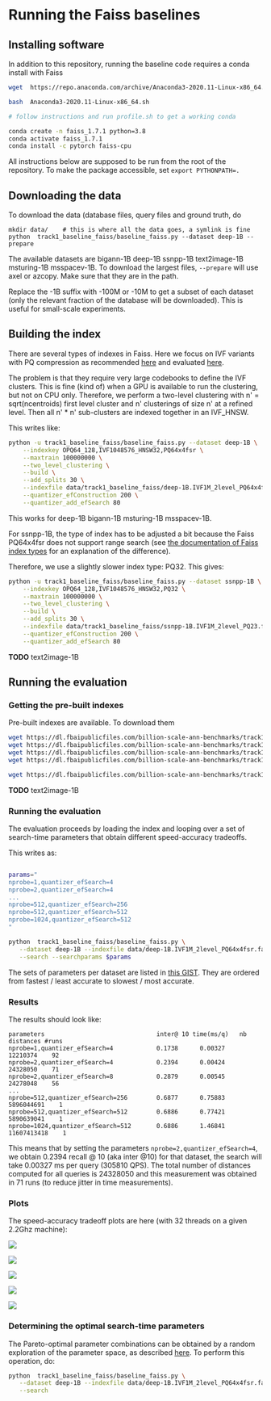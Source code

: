# Running the Faiss baselines 

## Installing software 

In addition to this repository, running the baseline code requires a conda install with Faiss

```bash
wget  https://repo.anaconda.com/archive/Anaconda3-2020.11-Linux-x86_64.sh

bash  Anaconda3-2020.11-Linux-x86_64.sh

# follow instructions and run profile.sh to get a working conda

conda create -n faiss_1.7.1 python=3.8
conda activate faiss_1.7.1
conda install -c pytorch faiss-cpu
```

All instructions below are supposed to be run from the root of the repository. 
To make the package accessible, set `export PYTHONPATH=.`

## Downloading the data 

To download the data (database files, query files and ground truth, do 
```
mkdir data/    # this is where all the data goes, a symlink is fine
python  track1_baseline_faiss/baseline_faiss.py --dataset deep-1B --prepare
```
The available datasets are bigann-1B deep-1B ssnpp-1B text2image-1B msturing-1B msspacev-1B. 
To download the largest files, `--prepare` will use axel or azcopy. Make sure that they are in the path.

Replace the -1B suffix with -100M or -10M to get a subset of each dataset (only the relevant fraction of the database will be downloaded). 
This is useful for small-scale experiments.

## Building the index 

There are several types of indexes in Faiss. 
Here we focus on IVF variants with PQ compression as recommended [here](https://github.com/facebookresearch/faiss/wiki/Guidelines-to-choose-an-index#if-100m---1b-ivf1048576_hnsw32) and evaluated [here](https://github.com/facebookresearch/faiss/wiki/Indexing-1G-vectors#1b-datasets). 

The problem is that they require very large codebooks to define the IVF clusters. 
This is fine (kind of) when a GPU is available to run the clustering, but not on CPU only. 
Therefore, we perform a two-level clustering with n' = sqrt(ncentroids) first level cluster and n' clusterings of size n' at a refined level. 
Then all n' * n' sub-clusters are indexed together in an IVF_HNSW.

This writes like: 

```bash
python -u track1_baseline_faiss/baseline_faiss.py --dataset deep-1B \
    --indexkey OPQ64_128,IVF1048576_HNSW32,PQ64x4fsr \
    --maxtrain 100000000 \
    --two_level_clustering \
    --build \
    --add_splits 30 \
    --indexfile data/track1_baseline_faiss/deep-1B.IVF1M_2level_PQ64x4fsr.faissindex \
    --quantizer_efConstruction 200 \
    --quantizer_add_efSearch 80 
```

This works for deep-1B bigann-1B msturing-1B msspacev-1B. 

For ssnpp-1B, the type of index has to be adjusted a bit because the Faiss PQ64x4fsr does not support range search (see [the documentation of Faiss index types](https://github.com/facebookresearch/faiss/wiki/The-index-factory#encodings) for an explanation of the difference). 

Therefore, we use a slightly slower index type: PQ32. This gives: 
```bash
python -u track1_baseline_faiss/baseline_faiss.py --dataset ssnpp-1B \
    --indexkey OPQ64_128,IVF1048576_HNSW32,PQ32 \
    --maxtrain 100000000 \
    --two_level_clustering \
    --build \
    --add_splits 30 \
    --indexfile data/track1_baseline_faiss/ssnpp-1B.IVF1M_2level_PQ23.faissindex \
    --quantizer_efConstruction 200 \
    --quantizer_add_efSearch 80 
```


**TODO** text2image-1B


## Running the evaluation

### Getting the pre-built indexes 

Pre-built indexes are available. 
To download them 

```bash
wget https://dl.fbaipublicfiles.com/billion-scale-ann-benchmarks/track1_baseline_faiss/deep-1B.IVF1M_2level_PQ64x4fsr.faissindex -P data/
wget https://dl.fbaipublicfiles.com/billion-scale-ann-benchmarks/track1_baseline_faiss/bigann-1B.IVF1M_2level_PQ64x4fsr.faissindex -P data/
wget https://dl.fbaipublicfiles.com/billion-scale-ann-benchmarks/track1_baseline_faiss/msturing-1B.IVF1M_2level_PQ64x4fsr.faissindex -P data/
wget https://dl.fbaipublicfiles.com/billion-scale-ann-benchmarks/track1_baseline_faiss/msspacev-1B.IVF1M_2level_PQ64x4fsr.faissindex -P data/

wget https://dl.fbaipublicfiles.com/billion-scale-ann-benchmarks/track1_baseline_faiss/ssnpp-1B.IVF1M_2level_PQ32.faissindex -P data/


```
**TODO** text2image-1B


### Running the evaluation




The evaluation proceeds by loading the index and looping over a set of search-time parameters that obtain different speed-accuracy tradeoffs. 

This writes as: 
```bash

params="
nprobe=1,quantizer_efSearch=4
nprobe=2,quantizer_efSearch=4
...
nprobe=512,quantizer_efSearch=256
nprobe=512,quantizer_efSearch=512
nprobe=1024,quantizer_efSearch=512
"

python  track1_baseline_faiss/baseline_faiss.py \
   --dataset deep-1B --indexfile data/deep-1B.IVF1M_2level_PQ64x4fsr.faissindex \
   --search --searchparams $params

```

The sets of parameters per dataset are listed in [this GIST](https://gist.github.com/mdouze/bb71032f0b3bf3cc9bdaa6ff1287c144). 
They are ordered from fastest / least accurate to slowest / most accurate.

### Results 

The results should look like: 

```
parameters                               inter@ 10 time(ms/q)   nb distances #runs
nprobe=1,quantizer_efSearch=4            0.1738      0.00327       12210374    92
nprobe=2,quantizer_efSearch=4            0.2394      0.00424       24328050    71
nprobe=2,quantizer_efSearch=8            0.2879      0.00545       24278048    56
...
nprobe=512,quantizer_efSearch=256        0.6877      0.75883     5896044691    1
nprobe=512,quantizer_efSearch=512        0.6886      0.77421     5890639041    1
nprobe=1024,quantizer_efSearch=512       0.6886      1.46841    11607413418    1
```

This means that by setting the parameters `nprobe=2,quantizer_efSearch=4`, we obtain 0.2394 recall @ 10 (aka inter @10) for that dataset, the search will take  0.00327 ms per query (305810 QPS). 
The total number of distances computed for all queries is 24328050 and this measurement was obtained in 71 runs (to reduce jitter in time measurements).


### Plots

The speed-accuracy tradeoff plots are here (with 32 threads on a given 2.2Ghz machine): 

![](plots/bigann-1B.png)

![](plots/deep-1B.png)

![](plots/msturing-1B.png)

![](plots/msspace-1B.png)

![](plots/ssnpp-1B.png)


### Determining the optimal search-time parameters

The Pareto-optimal parameter combinations can be obtained by a random exploration of the parameter space, as described [here](https://github.com/facebookresearch/faiss/wiki/Index-IO,-cloning-and-hyper-parameter-tuning#auto-tuning-the-runtime-parameters). 
To perform this operation, do:
```bash
python  track1_baseline_faiss/baseline_faiss.py \
   --dataset deep-1B --indexfile data/deep-1B.IVF1M_2level_PQ64x4fsr.faissindex \
   --search 
```
